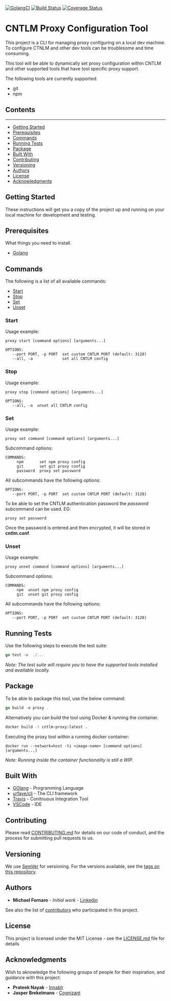 [![GolangCI](https://golangci.com/badges/github.com/xUnholy/go-proxy.svg)](https://golangci.com)
[![Build Status](https://travis-ci.com/xUnholy/go-proxy.svg?branch=develop)](https://travis-ci.com/xUnholy/go-proxy)
[![Coverage Status](https://coveralls.io/repos/github/xUnholy/go-proxy/badge.svg?branch=develop)](https://coveralls.io/github/xUnholy/go-proxy?branch=develop)

# CNTLM Proxy Configuration Tool

This project is a CLI for managing proxy configuring on a local dev machine. To configure CTNLM and other dev tools can be troublesome and time consuming. 

This tool will be able to dynamically set proxy configuration within CNTLM and other supported tools that have tool specific proxy support. 

The following tools are currently supported:
* git
* npm

## Contents
------

* [Getting Started](#Getting-Started)
* [Prerequisites](#Prerequisites)
* [Commands](#Commands)
* [Running Tests](#Running-Tests)
* [Package](#Package) 
* [Built With](#Built-With)
* [Contributing](#Contributing)
* [Versioning](#Versioning)
* [Authors](#Authors)
* [License](#License)
* [Acknowledgments](#Acknowledgments)
   
## Getting Started

These instructions will get you a copy of the project up and running on your local machine for development and testing.

## Prerequisites

What things you need to install.

* [Golang](https://golang.org/dl/)

## Commands

The following is a list of all available commands:

* [Start](#Start)
* [Stop](#Stop)
* [Set](#Set)
* [Unset](#Unset)

### Start

Usage example:

```
proxy start [command options] [arguments...]
```

```
OPTIONS:
   --port PORT, -p PORT  set custom CNTLM PORT (default: 3128)
   --all, -a             set all CNTLM config
```

### Stop

Usage example:

```
proxy stop [command options] [arguments...]
```

```
OPTIONS:
   --all, -a  unset all CNTLM config
```

### Set

Usage example:

```
proxy set command [command options] [arguments...]
```

Subcommand options:

```
COMMANDS:
     npm       set npm proxy config
     git       set git proxy config
     password  proxy set password
```

All subcommands have the following options:

```
OPTIONS:
   --port PORT, -p PORT  set custom CNTLM PORT (default: 3128)
```

To be able to set the CNTLM authentication password the *password* subcommand can be used. EG:

```
proxy set password
```

Once the password is entered and then encrypted, it will be stored in **cntlm.conf**.


### Unset

Usage example:

```
proxy unset command [command options] [arguments...]
```

Subcommand options:

```
COMMANDS:
     npm  unset npm proxy config
     git  unset git proxy config
```

All subcommands have the following options:

```
OPTIONS:
   --port PORT, -p PORT  set custom CNTLM PORT (default: 3128)
```

## Running Tests

Use the following steps to execute the test suite:

```go
go test -v  ./...
```

*Note: The test suite will require you to have the supported tools installed and available locally.*

## Package

To be able to package this tool, use the below command:

```go
go build -o proxy .
```

Alternatively you can build the tool using Docker & running the container.

```bash
docker build -t cntlm-proxy:latest .
```

Executing the proxy tool within a running docker container:

```
docker run --network=host -ti <image-name> [command options] [arguments...] 
```

*Note: Running inside the container functionality is still a WIP.*

## Built With

* [GOlang](https://golang.org/dl/) - Programming Language
* [urfave/cli](https://github.com/urfave/cli) - The CLI framework
* [Travis](https://maven.apache.org/) - Conitnuous Integration Tool
* [VSCode](https://code.visualstudio.com/) - IDE

## Contributing

Please read [CONTRIBUTING.md](https://gist.github.com/xUnholy/CONTRIBUTION.md) for details on our code of conduct, and the process for submitting pull requests to us.

## Versioning

We use [SemVer](http://semver.org/) for versioning. For the versions available, see the [tags on this repository](https://github.com/your/project/tags). 

## Authors

* **Michael Fornaro** - *Initial work* - [Linkedin](https://www.linkedin.com/in/michael-fornaro-5b756179/)

See also the list of [contributors](https://github.com/xUnholy/go-proxy/contributors) who participated in this project.

## License

This project is licensed under the MIT License - see the [LICENSE.md](LICENSE.md) file for details

## Acknowledgments

Wish to aknowledge the following groups of people for their inspiration, and guidance with this project:

* **Prateek Nayak** - [Innablr](https://innablr.com.au/)
* **Jasper Brekelmans** - [Cognizant](https://www.cognizant.com/)
